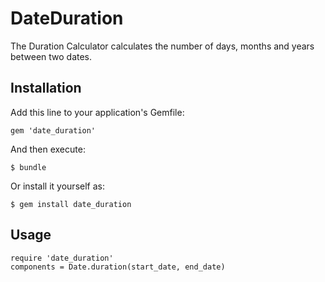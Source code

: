 # DateDuration

The Duration Calculator calculates the number of days, months and years between two dates.

## Installation

Add this line to your application's Gemfile:

    gem 'date_duration'

And then execute:

    $ bundle

Or install it yourself as:

    $ gem install date_duration

## Usage

    require 'date_duration'
    components = Date.duration(start_date, end_date)